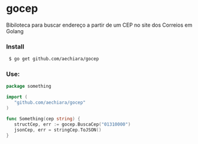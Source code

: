  # gocep
 Bibiloteca para buscar endereço a partir de um CEP no site dos Correios em Golang

 ### Install
```sh
 $ go get github.com/aechiara/gocep
```

### Use:
 ```go
package something 

import (
    "github.com/aechiara/gocep"
 )

func Something(cep string) {
    structCep, err := gocep.BuscaCep("01310000")
    jsonCep, err = stringCep.ToJSON()
}
```